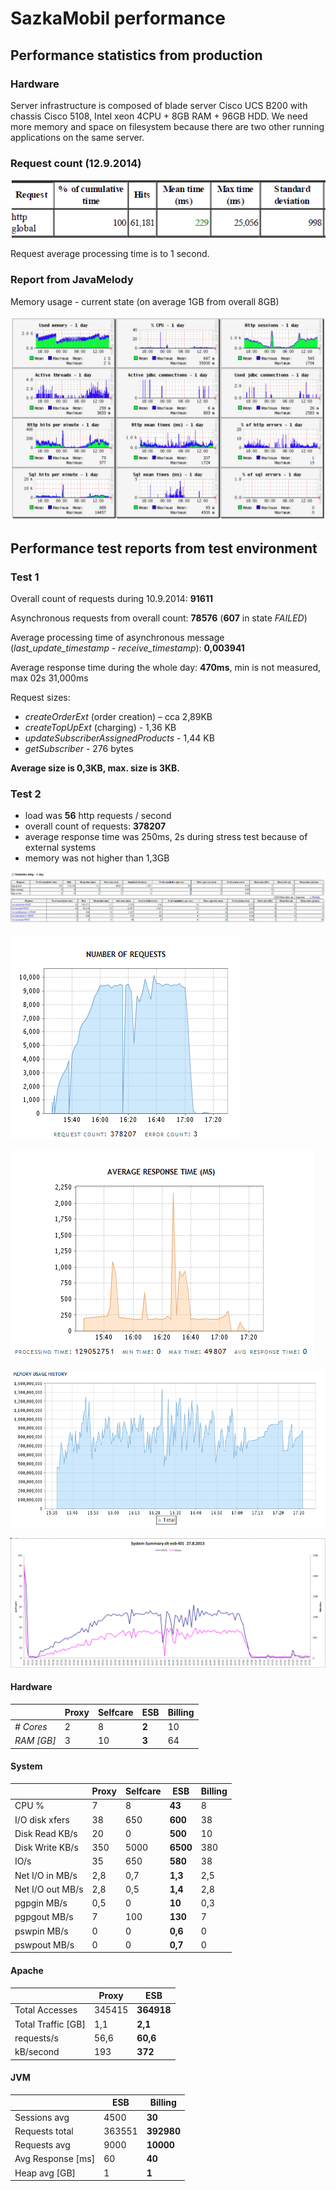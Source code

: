 # SazkaMobil performance

## Performance statistics from production

### Hardware

Server infrastructure is composed of blade server Cisco UCS B200 with chassis Cisco 5108, Intel xeon 4CPU + 8GB RAM + 96GB HDD. We need more memory and space on filesystem because there are two other running applications on the same server.

### Request count (12.9.2014)

![ ](attachments/524338/917540.png)

Request average processing time is to 1 second.

### Report from JavaMelody

Memory usage - current state (on average 1GB from overall 8GB)

![ ](attachments/524338/917538.png)

## Performance test reports from test environment

### Test 1

Overall count of requests during 10.9.2014: **91611**

Asynchronous requests from overall count: **78576** (**607** in state *FAILED*)

Average processing time of asynchronous message (*last\_update\_timestamp* - *receive\_timestamp*): **0,003941**

Average response time during the whole day: **470ms**, min is not measured, max 02s 31,000ms

Request sizes:

-   *createOrderExt* (order creation) – cca 2,89KB
-   *createTopUpExt* (charging) - 1,36 KB
-   *updateSubscriberAssignedProducts* - 1,44 KB
-   *getSubscriber* - 276 bytes

**Average size is 0,3KB, max. size is 3KB.**

### Test 2

-   load was **56** http requests / second
-   overall count of requests: **378207** 
-   average response time was 250ms, 2s during stress test because of external systems
-   memory was not higher than 1,3GB

![ ](attachments/524338/917541.png)

![ ](attachments/524338/917550.png)

![ ](attachments/524338/917551.png)

![ ](attachments/524338/917552.png)

![ ](attachments/524338/917553.png)

#### Hardware

|             | **Proxy** | **Selfcare** | **ESB**    | **Billing** | 
| ------------| --------- | ------------ | ---------- | ----------- |
| *\# Cores*  | 2         | 8            | **2**      | 10          |
|*RAM [GB]*   | 3         | 10           | **3**      | 64          |

#### System

|                    | **Proxy** | **Selfcare** | **ESB**    | **Billing** | 
| ------------------ | --------- | ------------ | ---------- | ----------- |
| CPU %              | 7         | 8            | **43**     | 8           |
| I/O disk xfers     | 38        | 650          | **600**    | 38          |
| Disk Read KB/s     | 20        | 0            | **500**    | 10          |
| Disk Write KB/s    | 350       | 5000         | **6500**   | 380         |
| IO/s               | 35        | 650          | **580**    | 38          |
| Net I/O in MB/s    | 2,8       | 0,7          | **1,3**    | 2,5         |
| Net I/O out MB/s   | 2,8       | 0,5          | **1,4**    | 2,8         |
| pgpgin MB/s        | 0,5       | 0            | **10**     | 0,3         |
| pgpgout MB/s       | 7         | 100          | **130**    | 7           |
| pswpin MB/s        | 0         | 0            | **0,6**    | 0           |
| pswpout MB/s       | 0         | 0            | **0,7**    | 0           |

#### Apache

|                    | **Proxy** | **ESB**    |
| ------------------ | --------- | ---------- |
| Total Accesses     | 345415    | **364918** | 	
| Total Traffic [GB] | 1,1       | **2,1**    |          
| requests/s         | 56,6      | **60,6**   |
| kB/second          | 193       | **372**    | 

#### JVM

|                    | **ESB**    | **Billing** | 
| ------------------ | ------------ | ---------- |
| Sessions avg       | 4500         | **30**     |   
| Requests total     | 363551       | **392980** |             |
| Requests avg       | 9000         | **10000**  |             |
| Avg Response [ms]  | 60           | **40**     |             |
| Heap avg [GB]      | 1            | **1**      |             |


